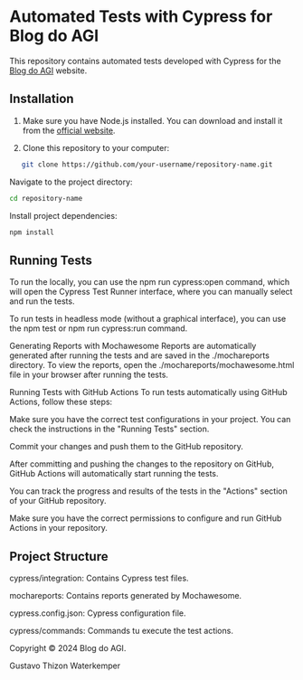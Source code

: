 # Automated Tests with Cypress for Blog do AGI

This repository contains automated tests developed with Cypress for the [Blog do AGI](https://blogdoagi.com.br/) website.

## Installation

1. Make sure you have Node.js installed. You can download and install it from the [official website](https://nodejs.org/).

2. Clone this repository to your computer:
```bash
   git clone https://github.com/your-username/repository-name.git
```

Navigate to the project directory:

```bash
cd repository-name
```

Install project dependencies:
```bash
npm install
```

## Running Tests

To run the locally, you can use the npm run cypress:open command, which will open the Cypress Test Runner interface, where you can manually select and run the tests.

To run tests in headless mode (without a graphical interface), you can use the npm test or npm run cypress:run command.

Generating Reports with Mochawesome
Reports are automatically generated after running the tests and are saved in the ./mochareports directory. To view the reports, open the ./mochareports/mochawesome.html file in your browser after running the tests.

Running Tests with GitHub Actions
To run tests automatically using GitHub Actions, follow these steps:

Make sure you have the correct test configurations in your project. You can check the instructions in the "Running Tests" section.

Commit your changes and push them to the GitHub repository.

After committing and pushing the changes to the repository on GitHub, GitHub Actions will automatically start running the tests.

You can track the progress and results of the tests in the "Actions" section of your GitHub repository.

Make sure you have the correct permissions to configure and run GitHub Actions in your repository.


## Project Structure

cypress/integration: Contains Cypress test files.

mochareports: Contains reports generated by Mochawesome.

cypress.config.json: Cypress configuration file.

cypress/commands: Commands tu execute the test actions.


Copyright © 2024 Blog do AGI.

Gustavo Thizon Waterkemper




